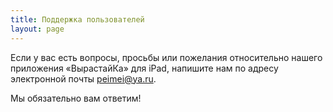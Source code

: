 ```yaml
---
title: Поддержка пользователей
layout: page
---
```


Если у вас есть вопросы, просьбы или пожелания относительно нашего приложения
«ВырастайКа» для iPad, напишите нам по адресу электронной почты [peimei@ya.ru](mailto:peimei@ya.ru).

Мы обязательно вам ответим!
